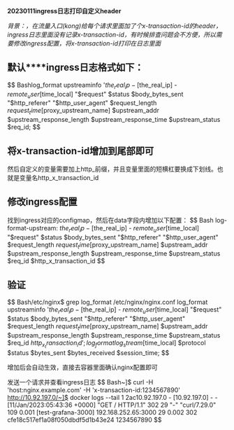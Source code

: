 **20230111ingress日志打印自定义header**

*背景：，在流量入口(kong)给每个请求里面加了个x-transaction-id的header，ingress日志里面没有记录x-transaction-id，有时候排查问题会不方便，所以需要修改ingress配置，将x-transaction-id打印在日志里面*

## **默认****ingress日志格式如下：**

$$
Bashlog_format upstreaminfo '$the_real_ip - [$the_real_ip] - $remote_user [$time_local] "$request" $status $body_bytes_sent "$http_referer" "$http_user_agent" $request_length $request_time [$proxy_upstream_name] $upstream_addr $upstream_response_length $upstream_response_time $upstream_status $req_id;
$$



## **将x-transaction-id增加到尾部即可**

然后自定义的变量需要加上http_前缀，并且变量里面的短横杠要换成下划线。也就是变量名http_x_transaction_id

## **修改****ingress****配置**

找到ingress对应的configmap，然后在data字段内增加以下配置：
$$
Bash log-format-upstream: $the_real_ip - [$the_real_ip] - $remote_user [$time_local] "$request" $status $body_bytes_sent "$http_referer" "$http_user_agent" $request_length $request_time [$proxy_upstream_name] $upstream_addr $upstream_response_length $upstream_response_time $upstream_status $req_id $http_x_transaction_id
$$


## **验证**

$$
Bash/etc/nginx$ grep log_format /etc/nginx/nginx.conf log_format upstreaminfo '$the_real_ip - [$the_real_ip] - $remote_user [$time_local] "$request" $status $body_bytes_sent "$http_referer" "$http_user_agent" $request_length $request_time [$proxy_upstream_name] $upstream_addr $upstream_response_length $upstream_response_time $upstream_status $req_id $http_x_transaction_id'; log_format log_stream [$time_local] $protocol $status $bytes_sent $bytes_received $session_time;
$$

增加后会自动生效，直接去容器里面确认nginx配置即可

发送一个请求并查看ingress日志
$$
Bash~]$ curl -H 'host:nginx.example.com' -H 'x-transaction-id:1234567890' http://10.92.197.0/~]$ docker logs --tail 1 2ac10.92.197.0 - [10.92.197.0] - - [11/Jan/2023:05:43:36 +0000] "GET / HTTP/1.1" 302 29 "-" "curl/7.29.0" 109 0.001 [test-grafana-3000] 192.168.252.65:3000 29 0.002 302 cfe18c517ef1a08f050dbdf5d1b43e24 1234567890
$$
